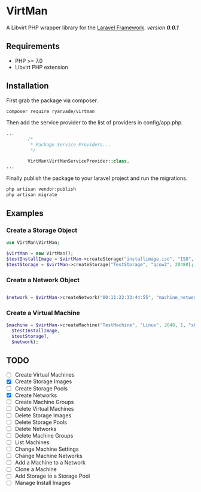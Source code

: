 # VirtMan
A Libvirt PHP wrapper library for the [Laravel Framework](https://laravel.com/).
_version **0.0.1**_
## Requirements
* PHP >= 7.0
* Libvirt PHP extension

## Installation
First grab the package via composer.
```bash
composer require ryanvade/virtman
```
Then add the service provider to the list of providers in config/app.php.
```php
...
        /*
         * Package Service Providers...
         */

        VirtMan\VirtManServiceProvider::class,
...
```
Finally publish the package to your laravel project and run the migrations.
```bash
php artisan vendor:publish
php artisan migrate
```

## Examples
### Create a Storage Object
```php
use VirtMan\VirtMan;

$virtMan = new VirtMan();
$testInstallImage = $virtMan->createStorage("installimage.iso", "ISO", -1);
$testStorage = $virtMan->createStorage("TestStorage", "qcow2", 20480);
```
### Create a Network Object
```php

$network = $virtMan->createNetwork("00:11:22:33:44:55", "machine_network", "e1000");
```
### Create a Virtual Machine
```php
$machine = $virtMan->createMachine("TestMachine", "Linux", 2048, 1, "x86_64", [
  $testInstallImage,
  $testStorage],
  $network);
```
## TODO
- [ ] Create Virtual Machines
- [x] Create Storage Images
- [ ] Create Storage Pools
- [x] Create Networks
- [ ] Create Machine Groups
- [ ] Delete Virtual Machines
- [ ] Delete Storage Images
- [ ] Delete Storage Pools
- [ ] Delete Networks
- [ ] Delete Machine Groups
- [ ] List Machines
- [ ] Change Machine Settings
- [ ] Change Machine Networks
- [ ] Add a Machine to a Network
- [ ] Clone a Machine
- [ ] Add Storage to a Storage Pool
- [ ] Manage Install Images
